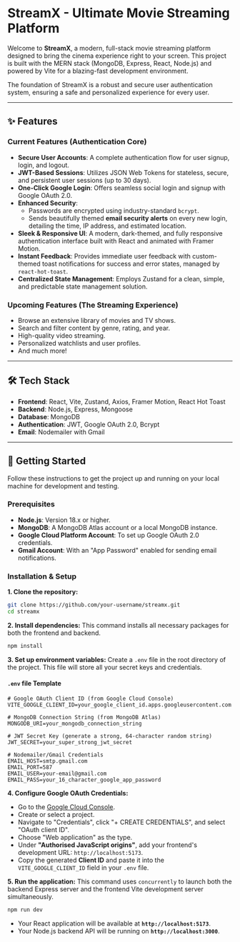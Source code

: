 # StreamX - Ultimate Movie Streaming Platform

Welcome to **StreamX**, a modern, full-stack movie streaming platform designed to bring the cinema experience right to your screen. This project is built with the MERN stack (MongoDB, Express, React, Node.js) and powered by Vite for a blazing-fast development environment.

The foundation of StreamX is a robust and secure user authentication system, ensuring a safe and personalized experience for every user.

-----

## ✨ Features

### Current Features (Authentication Core)

  * **Secure User Accounts**: A complete authentication flow for user signup, login, and logout.
  * **JWT-Based Sessions**: Utilizes JSON Web Tokens for stateless, secure, and persistent user sessions (up to 30 days).
  * **One-Click Google Login**: Offers seamless social login and signup with Google OAuth 2.0.
  * **Enhanced Security**:
      * Passwords are encrypted using industry-standard `bcrypt`.
      * Sends beautifully themed **email security alerts** on every new login, detailing the time, IP address, and estimated location.
  * **Sleek & Responsive UI**: A modern, dark-themed, and fully responsive authentication interface built with React and animated with Framer Motion.
  * **Instant Feedback**: Provides immediate user feedback with custom-themed toast notifications for success and error states, managed by `react-hot-toast`.
  * **Centralized State Management**: Employs Zustand for a clean, simple, and predictable state management solution.

### Upcoming Features (The Streaming Experience)

  * Browse an extensive library of movies and TV shows.
  * Search and filter content by genre, rating, and year.
  * High-quality video streaming.
  * Personalized watchlists and user profiles.
  * And much more\!

-----

## 🛠️ Tech Stack

  * **Frontend**: React, Vite, Zustand, Axios, Framer Motion, React Hot Toast
  * **Backend**: Node.js, Express, Mongoose
  * **Database**: MongoDB
  * **Authentication**: JWT, Google OAuth 2.0, Bcrypt
  * **Email**: Nodemailer with Gmail

-----

## 🚀 Getting Started

Follow these instructions to get the project up and running on your local machine for development and testing.

### Prerequisites

  * **Node.js**: Version 18.x or higher.
  * **MongoDB**: A MongoDB Atlas account or a local MongoDB instance.
  * **Google Cloud Platform Account**: To set up Google OAuth 2.0 credentials.
  * **Gmail Account**: With an "App Password" enabled for sending email notifications.

### Installation & Setup

**1. Clone the repository:**

```bash
git clone https://github.com/your-username/streamx.git
cd streamx
```

**2. Install dependencies:**
This command installs all necessary packages for both the frontend and backend.

```bash
npm install
```

**3. Set up environment variables:**
Create a `.env` file in the root directory of the project. This file will store all your secret keys and credentials.

#### `.env` file Template

```env
# Google OAuth Client ID (from Google Cloud Console)
VITE_GOOGLE_CLIENT_ID=your_google_client_id.apps.googleusercontent.com

# MongoDB Connection String (from MongoDB Atlas)
MONGODB_URI=your_mongodb_connection_string

# JWT Secret Key (generate a strong, 64-character random string)
JWT_SECRET=your_super_strong_jwt_secret

# Nodemailer/Gmail Credentials
EMAIL_HOST=smtp.gmail.com
EMAIL_PORT=587
EMAIL_USER=your-email@gmail.com
EMAIL_PASS=your_16_character_google_app_password

```

**4. Configure Google OAuth Credentials:**

  * Go to the [Google Cloud Console](https://console.cloud.google.com/apis/credentials).
  * Create or select a project.
  * Navigate to "Credentials", click "+ CREATE CREDENTIALS", and select "OAuth client ID".
  * Choose "Web application" as the type.
  * Under **"Authorised JavaScript origins"**, add your frontend's development URL: `http://localhost:5173`.
  * Copy the generated **Client ID** and paste it into the `VITE_GOOGLE_CLIENT_ID` field in your `.env` file.

**5. Run the application:**
This command uses `concurrently` to launch both the backend Express server and the frontend Vite development server simultaneously.

```bash
npm run dev
```

  * Your React application will be available at **`http://localhost:5173`**.
  * Your Node.js backend API will be running on **`http://localhost:3000`**.
